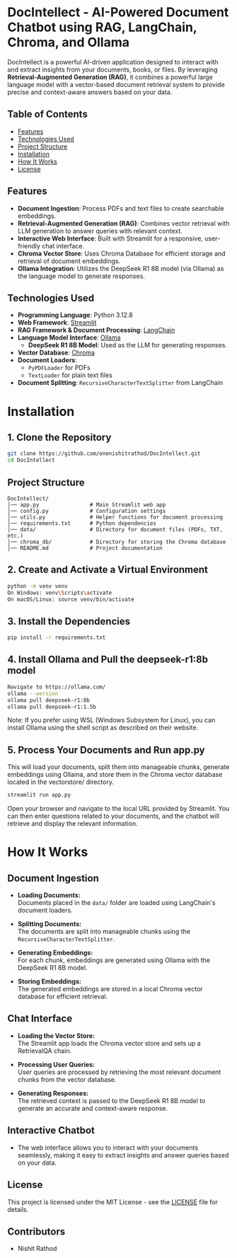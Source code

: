 # DocIntellect - AI-Powered Document Chatbot using RAG, LangChain, Chroma, and Ollama
DocIntellect is a powerful AI-driven application designed to interact with and extract insights from your documents, books, or files. By leveraging **Retrieval-Augmented Generation (RAG)**, it combines a powerful large language model with a vector-based document retrieval system to provide precise and context-aware answers based on your data.

## Table of Contents

- [Features](#features)
- [Technologies Used](#technologies-used)
- [Project Structure](#project-structure)
- [Installation](#installation)
- [How It Works](#how-it-works)
- [License](#license)

## Features

- **Document Ingestion**: Process PDFs and text files to create searchable embeddings.
- **Retrieval-Augmented Generation (RAG)**: Combines vector retrieval with LLM generation to answer queries with relevant context.
- **Interactive Web Interface**: Built with Streamlit for a responsive, user-friendly chat interface.
- **Chroma Vector Store**: Uses Chroma Database for efficient storage and retrieval of document embeddings.
- **Ollama Integration**: Utilizes the DeepSeek R1 8B model (via Ollama) as the language model to generate responses.

## Technologies Used

- **Programming Language**: Python 3.12.8
- **Web Framework**: [Streamlit](https://streamlit.io/)
- **RAG Framework & Document Processing**: [LangChain](https://github.com/langchain-ai/langchain)
- **Language Model Interface**: [Ollama](https://ollama.com/)
  - **DeepSeek R1 8B Model**: Used as the LLM for generating responses.
- **Vector Database**: [Chroma](https://www.trychroma.com/)
- **Document Loaders**: 
  - `PyPDFLoader` for PDFs
  - `TextLoader` for plain text files
- **Document Splitting**: `RecursiveCharacterTextSplitter` from LangChain

# Installation

## 1. Clone the Repository
  ```bash
  git clone https://github.com/onenishitrathod/DocIntellect.git
  cd DocIntellect
  ```

## Project Structure
```plaintext
DocIntellect/
│── app.py                # Main Streamlit web app
│── config.py             # Configuration settings
│── utils.py              # Helper functions for document processing
│── requirements.txt      # Python dependencies
│── data/                 # Directory for document files (PDFs, TXT, etc.)
│── chroma_db/            # Directory for storing the Chroma database
│── README.md             # Project documentation
```

## 2. Create and Activate a Virtual Environment
  ```bash
  python -m venv venv
  On Windows: venv\Scripts\activate
  On macOS/Linux: source venv/bin/activate
  ```

## 3. Install the Dependencies
  ```bash
  pip install -r requirements.txt
  ```

## 4. Install Ollama and Pull the deepseek-r1:8b model
  ```bash
  Navigate to https://ollama.com/
  ollama --version
  ollama pull deepseek-r1:8b
  ollama pull deepseek-r1:1.5b
  ```
Note: If you prefer using WSL (Windows Subsystem for Linux), you can install Ollama using the shell script as described on their website.

## 5. Process Your Documents and Run app.py
This will load your documents, split them into manageable chunks, generate embeddings using Ollama, and store them in the Chroma vector database located in the vectorstore/ directory.
  ```bash
streamlit run app.py
  ```
Open your browser and navigate to the local URL provided by Streamlit. You can then enter questions related to your documents, and the chatbot will retrieve and display the relevant information.

# How It Works

## Document Ingestion

- **Loading Documents:**  
  Documents placed in the `data/` folder are loaded using LangChain's document loaders.

- **Splitting Documents:**  
  The documents are split into manageable chunks using the `RecursiveCharacterTextSplitter`.

- **Generating Embeddings:**  
  For each chunk, embeddings are generated using Ollama with the DeepSeek R1 8B model.

- **Storing Embeddings:**  
  The generated embeddings are stored in a local Chroma vector database for efficient retrieval.

## Chat Interface

- **Loading the Vector Store:**  
  The Streamlit app loads the Chroma vector store and sets up a RetrievalQA chain.

- **Processing User Queries:**  
  User queries are processed by retrieving the most relevant document chunks from the vector database.

- **Generating Responses:**  
  The retrieved context is passed to the DeepSeek R1 8B model to generate an accurate and context-aware response.

## Interactive Chatbot

- The web interface allows you to interact with your documents seamlessly, making it easy to extract insights and answer queries based on your data.

## License

This project is licensed under the MIT License - see the [LICENSE](LICENSE) file for details.

## Contributors

- Nishit Rathod
